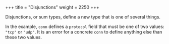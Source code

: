 +++
title = "Disjunctions"
weight = 2250
+++

Disjunctions, or sum types, define a new type that is one of several things.

In the example, `conn` defines a `protocol` field that must be one of two
values: `"tcp"` or `"udp"`.
It is an error for a concrete `conn`
to define anything else than these two values.

